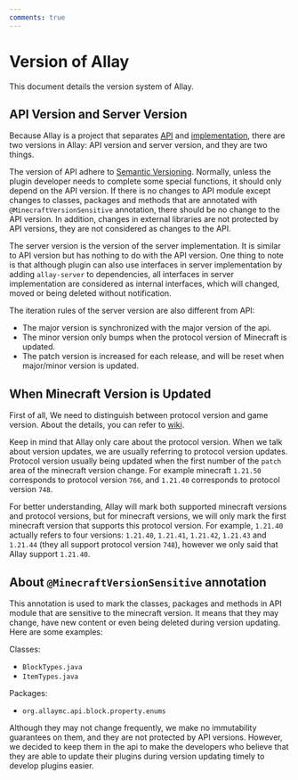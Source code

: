 ```yaml
---
comments: true
---
```


# Version of Allay

This document details the version system of Allay.

## API Version and Server Version

Because Allay is a project that separates [API](https://github.com/AllayMC/Allay/tree/master/api)
and [implementation](https://github.com/AllayMC/Allay/tree/master/server),
there are two versions in Allay: API version and server version, and they are two things.

The version of API adhere to [Semantic Versioning](https://semver.org/spec/v2.0.0.html). Normally,
unless the plugin developer needs to complete some special functions, it should only depend on the
API version. If there is no changes to API module except changes to classes, packages and methods
that are annotated with `@MinecraftVersionSensitive` annotation, there should be no change to the
API version. In addition, changes in external libraries are not protected by API versions, they are
not considered as changes to the API.

The server version is the version of the server implementation. It is similar
to API version but has nothing to do with the API version. One thing to note
is that although plugin can also use interfaces in server implementation by adding
`allay-server` to dependencies, all interfaces in server implementation are considered
as internal interfaces, which will changed, moved or being deleted without notification.

The iteration rules of the server version are also different from API:

- The major version is synchronized with the major version of the api.
- The minor version only bumps when the protocol version of Minecraft is updated.
- The patch version is increased for each release, and will be reset when major/minor version is updated.

## When Minecraft Version is Updated

First of all, We need to distinguish between protocol version and game version.
About the details, you can refer to [wiki](https://minecraft.wiki/w/Protocol_version).

Keep in mind that Allay only care about the protocol version. When we talk about version updates,
we are usually referring to protocol version updates. Protocol version usually being updated
when the first number of the `patch` area of the minecraft version change. For example minecraft `1.21.50`
corresponds to protocol version `766`, and `1.21.40` corresponds to protocol version `748`.

For better understanding, Allay will mark both supported minecraft versions and protocol versions,
but for minecraft versions, we will only mark the first minecraft version that supports this
protocol version. For example, `1.21.40` actually refers to four versions:
`1.21.40`, `1.21.41`, `1.21.42`, `1.21.43` and `1.21.44` (they all support protocol version `748`),
however we only said that Allay support `1.21.40`.

## About `@MinecraftVersionSensitive` annotation

This annotation is used to mark the classes, packages and methods in API module that are
sensitive to the minecraft version. It means that they may change, have new content or
even being deleted during version updating. Here are some examples:

Classes:

- `BlockTypes.java`
- `ItemTypes.java`

Packages:

- `org.allaymc.api.block.property.enums`

Although they may not change frequently, we make no immutability guarantees on them,
and they are not protected by API versions. However, we decided to keep them in the
api to make the developers who believe that they are able to update their plugins during
version updating timely to develop plugins easier.
